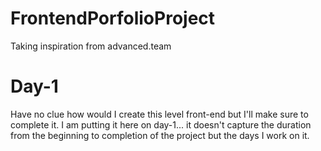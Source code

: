 # FrontendPorfolioProject
Taking inspiration from advanced.team

# Day-1
Have no clue how would I create this level front-end but I'll make sure to complete it. I am putting it here on day-1... it doesn't capture the duration from the beginning to completion of the project but the days I work on it.
